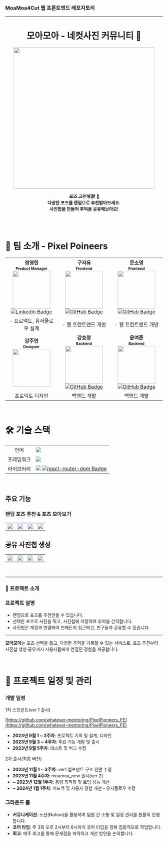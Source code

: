 ### MoaMoa4Cut 웹 프론트엔드 레포지토리

---

<div align='center'>

# 모아모아 - 네컷사진 커뮤니티 📸

<img width="450" src="https://github.com/user-attachments/assets/c9930c36-3461-429c-9f5f-d8f61df2c664"/>

<b> _포즈 고민해결!_ 📸 <br/>
다양한 포즈를 랜덤으로 추천받아보세요.
<br/>
사진첩을 만들어 추억을 공유해보아요!
</b> 

<br/>

</div>

<div>

<br/>

# 🤝 팀 소개 - __Pixel Poineers__

<table align="center" style="width: 100%;">
    <tr align="center">
        <td style="width: 33%;">
            <b>정영헌</b>
            <br/>
            <b style='font-size:12px'>Product Manager</b>
            <br/>
            <img src='https://github.com/user-attachments/assets/45fd81fe-7128-4f9b-a338-d7e963743a11' height='120px'>
            <br/>
            <a href="https://www.linkedin.com/in/%EC%98%81%ED%97%8C-%EC%A0%95-381974243/" target="_blank">
                <img src="https://img.shields.io/badge/LinkedIn-%230077B5.svg?style=for-the-badge&logo=linkedin&logoColor=white" alt="LinkedIn Badge">
            </a>
        </td>
        <td style="width: 33%;">
            <b>구자유</b>
            <br/>
            <b style='font-size:12px'>Frontend</b>
            <br/>
            <img src='https://github.com/user-attachments/assets/323f40a6-a932-4d6c-a2d4-47aba6b73e64' height='120px'>
            <br/>
            <a href="https://github.com/jayou2323" target="_blank">
                <img src="https://img.shields.io/badge/GitHub-181717.svg?style=for-the-badge&logo=github&logoColor=white" alt="GitHub Badge">
            </a>
        </td>
       <td style="width: 33%;">
            <b>문소영</b>
            <br/>
            <b style='font-size:12px'>Frontend</b>
            <br/>
            <img src='https://github.com/user-attachments/assets/57c06cc9-3925-4cdd-afda-82c7584cecef' height='120px'>
            <br/>
            <a href="https://github.com/msy8709" target="_blank">
                <img src="https://img.shields.io/badge/GitHub-181717.svg?style=for-the-badge&logo=github&logoColor=white" alt="GitHub Badge">
            </a>
        </td>
    </tr>
    <tr align="center">
        <td style="width: 33%;">
            - 프로덕트, 유저플로우 설계
            <br/>
        </td>
        <td style="width: 33%;">
           - 웹 프런트엔드 개발
        </td>
        <td style="width: 33%;">
           - 웹 프런트엔드 개발
        </td>
    </tr>
    <tr align="center">
        <td style="width: 33%;">
            <b>강주연</b>
            <br/>
            <b style='font-size:12px'>Designer</b>
            <br/>
            <img src='https://github.com/user-attachments/assets/ba842b40-969f-493d-b476-07f5fbbec033' height='120px'>
            <br/>
            </a>
        </td>
        <td style="width: 33%;">
            <b>강효정</b>
            <br/>
            <b style='font-size:12px'>Backend</b>
            <br/>
            <img src='https://github.com/user-attachments/assets/aaae79f2-407c-4130-8f78-43712362c8b8' height='120px'>
            <br/>
            <a href="https://github.com/jayou2323" target="_blank">
                <img src="https://img.shields.io/badge/GitHub-181717.svg?style=for-the-badge&logo=github&logoColor=white" alt="GitHub Badge">
            </a>
        </td>
        <td style="width: 33%;">
            <b>윤여준</b>
            <br/>
            <b style='font-size:12px'>Backend</b>
            <br/>
            <img src='https://github.com/user-attachments/assets/bd28aa4c-41b9-4ec7-868c-5347a0c60e12' height='120px'>
            <br/>
            <a href="https://github.com/jayou2323" target="_blank">
                <img src="https://img.shields.io/badge/GitHub-181717.svg?style=for-the-badge&logo=github&logoColor=white" alt="GitHub Badge">
            </a>
        </td>
    </tr>
    <tr align="center">
        <td style="width: 33%;">
           프로덕트 디자인
        </td>
        <td style="width: 33%;">
            백엔드 개발
        </td>
        <td style="width: 33%;">
            백엔드 개발
        </td>
    </tr>
</table>

<br/>

# 🛠️ 기술 스택

<table>
<tr>
 <td align="center">언어</td>
 <td>
  <img src="https://img.shields.io/badge/JavaScript-F7DF1E?style=for-the-badge&logo=JavaScript&logoColor=black"/>
 </td>
</tr>
<tr>
 <td align="center">프레임워크</td>
 <td>
  <img src="https://img.shields.io/badge/React-61DAFB?style=for-the-badge&logo=React&logoColor=ffffff"/>
 </td>
</tr>
<tr>
 <td align="center">라이브러리</td>
 <td>
  <img src="https://img.shields.io/badge/Axios-6028e0?style=for-the-badge&logo=Axios&logoColor=ffffff"/>
  <a href="https://reactrouter.com/" target="_blank">
    <img src="https://img.shields.io/badge/react--router--dom-CA4245?style=for-the-badge&logo=react-router&logoColor=white" alt="react-router-dom Badge">
  </a>


 </td>
</tr>
</table>

<br/>

## 주요 기능

### 랜덤 포즈 추천 & 포즈 모아보기

<table>
<tr>
    <td>
    <img src="https://github.com/user-attachments/assets/46a40e64-9ef1-46f6-af89-2ce3f181002f" style="object-fit: contain"/>
    </td>
    <td>
    <img src="https://github.com/user-attachments/assets/fdac15bc-8f97-4ae0-8a74-d0decc4b80ed"  style="object-fit: contain"/>
    </td>
    <td>
    <img src="https://github.com/user-attachments/assets/6862c924-2a14-4933-bc3b-c80ca2967b25" style="object-fit: contain"/>
    </td>
    <td>
    <img src="https://github.com/user-attachments/assets/ebf96e29-7307-488a-83af-fcb133774ca4"  style="object-fit: contain"/>
    </td>
</tr>
</table>

## 공유 사진첩 생성

<table>
<tr>
    <td>
    <img src="https://github.com/user-attachments/assets/8550d74a-2f7a-4462-9db6-9455672aaf77" style="object-fit: contain"/>
    </td>
    <td>
    <img src="https://github.com/user-attachments/assets/4da23182-57a1-4021-b4f5-931a85b212e6" style="object-fit: contain"/>
    </td>
    <td>
    <img src="https://github.com/user-attachments/assets/03d3ab9d-cfb8-4142-acef-13e81f790eda" style="object-fit: contain"/>
    </td>
    <td>
    <img src="https://github.com/user-attachments/assets/71459175-db19-40b4-9b92-577ec937aa5f" style="object-fit: contain"/>
    </td>
</tr>
</table>

<br/>

---

### 📖 프로젝트 소개

### 프로젝트 설명

- 랜덤으로 포즈를 추천받을 수 있습니다.
- 선택한 포즈로 사진을 찍고, 사진첩에 저장하여 추억을 간직합니다.
- 사진첩은 계정과 연결되어 언제든지 접근하고, 친구들과 공유할 수 있습니다.

---

**모아모아**는 포즈 선택을 돕고, 다양한 추억을 기록할 수 있는 서비스로, 포즈 추천부터 사진첩 생성·공유까지 사용자들에게 연결된 경험을 제공합니다.

<br/>


# 📅 프로젝트 일정 및 관리

### 개발 일정

1차 스프린트(ver 1 출시)

[https://github.com/whatever-mentoring/PixelPioneers_FE](https://github.com/whatever-mentoring/PixelPioneers_FE)

- **2023년 9월 1 ~ 2주차**: 프로젝트 기획 및 설계, 디자인
- **2023년 9월 3 ~ 4주차**: 주요 기능 개발 및 출시
- **2023년 9월 5주차**: 테스트 및 버그 수정

2차 출시(최종 버전)
- **2023년 11월 1 ~ 3주차**: ver1 컴포넌트 구조 전면 수정
- **2023년 11월 4주차**: moamoa_new 출시(ver 2)
- **\~ 2023년 12월 1주차**: 용량 최적화 및 로딩 성능 개선
- **\~ 2024년 1월 1주차**: 피드백 및 사용자 경험 개선 - 유저플로우 수정

### 그라운드 룰

- **커뮤니케이션**: 노션(Notion)을 활용하여 팀원 간 소통 및 일정 관리를 원활히 진행합니다.
- **코어 타임**: 주 3회 오후 2시부터 6시까지 코어 타임을 정해 집중적으로 작업합니다.
- **회고**: 매주 회고를 통해 문제점을 파악하고 개선 방안을 논의합니다.

<br/>
